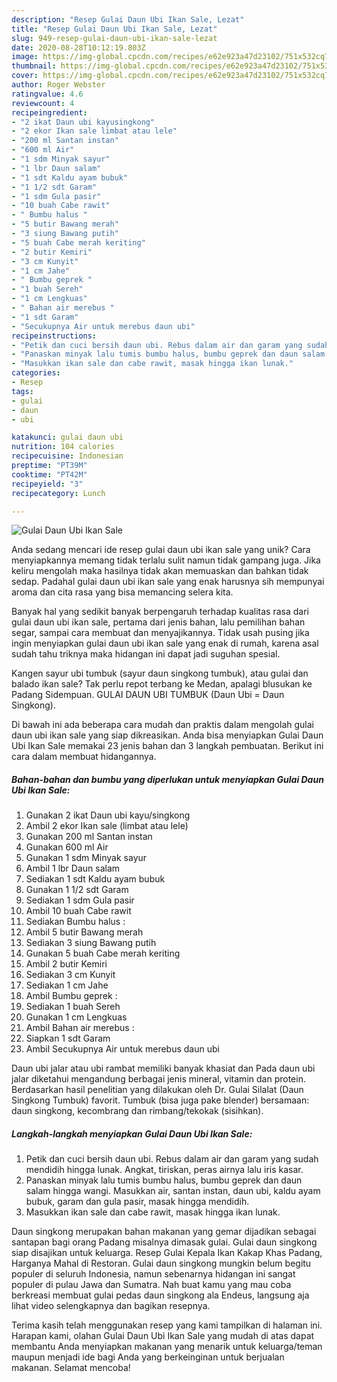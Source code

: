 ```yaml
---
description: "Resep Gulai Daun Ubi Ikan Sale, Lezat"
title: "Resep Gulai Daun Ubi Ikan Sale, Lezat"
slug: 949-resep-gulai-daun-ubi-ikan-sale-lezat
date: 2020-08-28T10:12:19.803Z
image: https://img-global.cpcdn.com/recipes/e62e923a47d23102/751x532cq70/gulai-daun-ubi-ikan-sale-foto-resep-utama.jpg
thumbnail: https://img-global.cpcdn.com/recipes/e62e923a47d23102/751x532cq70/gulai-daun-ubi-ikan-sale-foto-resep-utama.jpg
cover: https://img-global.cpcdn.com/recipes/e62e923a47d23102/751x532cq70/gulai-daun-ubi-ikan-sale-foto-resep-utama.jpg
author: Roger Webster
ratingvalue: 4.6
reviewcount: 4
recipeingredient:
- "2 ikat Daun ubi kayusingkong"
- "2 ekor Ikan sale limbat atau lele"
- "200 ml Santan instan"
- "600 ml Air"
- "1 sdm Minyak sayur"
- "1 lbr Daun salam"
- "1 sdt Kaldu ayam bubuk"
- "1 1/2 sdt Garam"
- "1 sdm Gula pasir"
- "10 buah Cabe rawit"
- " Bumbu halus "
- "5 butir Bawang merah"
- "3 siung Bawang putih"
- "5 buah Cabe merah keriting"
- "2 butir Kemiri"
- "3 cm Kunyit"
- "1 cm Jahe"
- " Bumbu geprek "
- "1 buah Sereh"
- "1 cm Lengkuas"
- " Bahan air merebus "
- "1 sdt Garam"
- "Secukupnya Air untuk merebus daun ubi"
recipeinstructions:
- "Petik dan cuci bersih daun ubi. Rebus dalam air dan garam yang sudah mendidih hingga lunak. Angkat, tiriskan, peras airnya lalu iris kasar."
- "Panaskan minyak lalu tumis bumbu halus, bumbu geprek dan daun salam hingga wangi. Masukkan air, santan instan, daun ubi, kaldu ayam bubuk, garam dan gula pasir, masak hingga mendidih."
- "Masukkan ikan sale dan cabe rawit, masak hingga ikan lunak."
categories:
- Resep
tags:
- gulai
- daun
- ubi

katakunci: gulai daun ubi 
nutrition: 104 calories
recipecuisine: Indonesian
preptime: "PT39M"
cooktime: "PT42M"
recipeyield: "3"
recipecategory: Lunch

---
```



![Gulai Daun Ubi Ikan Sale](https://img-global.cpcdn.com/recipes/e62e923a47d23102/751x532cq70/gulai-daun-ubi-ikan-sale-foto-resep-utama.jpg)

Anda sedang mencari ide resep gulai daun ubi ikan sale yang unik? Cara menyiapkannya memang tidak terlalu sulit namun tidak gampang juga. Jika keliru mengolah maka hasilnya tidak akan memuaskan dan bahkan tidak sedap. Padahal gulai daun ubi ikan sale yang enak harusnya sih mempunyai aroma dan cita rasa yang bisa memancing selera kita.

Banyak hal yang sedikit banyak berpengaruh terhadap kualitas rasa dari gulai daun ubi ikan sale, pertama dari jenis bahan, lalu pemilihan bahan segar, sampai cara membuat dan menyajikannya. Tidak usah pusing jika ingin menyiapkan gulai daun ubi ikan sale yang enak di rumah, karena asal sudah tahu triknya maka hidangan ini dapat jadi suguhan spesial.

Kangen sayur ubi tumbuk (sayur daun singkong tumbuk), atau gulai dan balado ikan sale? Tak perlu repot terbang ke Medan, apalagi blusukan ke Padang Sidempuan. GULAI DAUN UBI TUMBUK (Daun Ubi = Daun Singkong).


Di bawah ini ada beberapa cara mudah dan praktis dalam mengolah gulai daun ubi ikan sale yang siap dikreasikan. Anda bisa menyiapkan Gulai Daun Ubi Ikan Sale memakai 23 jenis bahan dan 3 langkah pembuatan. Berikut ini cara dalam membuat hidangannya.

<!--inarticleads1-->

##### Bahan-bahan dan bumbu yang diperlukan untuk menyiapkan Gulai Daun Ubi Ikan Sale:

1. Gunakan 2 ikat Daun ubi kayu/singkong
1. Ambil 2 ekor Ikan sale (limbat atau lele)
1. Gunakan 200 ml Santan instan
1. Gunakan 600 ml Air
1. Gunakan 1 sdm Minyak sayur
1. Ambil 1 lbr Daun salam
1. Sediakan 1 sdt Kaldu ayam bubuk
1. Gunakan 1 1/2 sdt Garam
1. Sediakan 1 sdm Gula pasir
1. Ambil 10 buah Cabe rawit
1. Sediakan  Bumbu halus :
1. Ambil 5 butir Bawang merah
1. Sediakan 3 siung Bawang putih
1. Gunakan 5 buah Cabe merah keriting
1. Ambil 2 butir Kemiri
1. Sediakan 3 cm Kunyit
1. Sediakan 1 cm Jahe
1. Ambil  Bumbu geprek :
1. Sediakan 1 buah Sereh
1. Gunakan 1 cm Lengkuas
1. Ambil  Bahan air merebus :
1. Siapkan 1 sdt Garam
1. Ambil Secukupnya Air untuk merebus daun ubi


Daun ubi jalar atau ubi rambat memiliki banyak khasiat dan Pada daun ubi jalar diketahui mengandung berbagai jenis mineral, vitamin dan protein. Berdasarkan hasil penelitian yang dilakukan oleh Dr. Gulai Silalat (Daun Singkong Tumbuk) favorit. Tumbuk (bisa juga pake blender) bersamaan: daun singkong, kecombrang dan rimbang/tekokak (sisihkan). 

<!--inarticleads2-->

##### Langkah-langkah menyiapkan Gulai Daun Ubi Ikan Sale:

1. Petik dan cuci bersih daun ubi. Rebus dalam air dan garam yang sudah mendidih hingga lunak. Angkat, tiriskan, peras airnya lalu iris kasar.
1. Panaskan minyak lalu tumis bumbu halus, bumbu geprek dan daun salam hingga wangi. Masukkan air, santan instan, daun ubi, kaldu ayam bubuk, garam dan gula pasir, masak hingga mendidih.
1. Masukkan ikan sale dan cabe rawit, masak hingga ikan lunak.


Daun singkong merupakan bahan makanan yang gemar dijadikan sebagai santapan bagi orang Padang misalnya dimasak gulai. Gulai daun singkong siap disajikan untuk keluarga. Resep Gulai Kepala Ikan Kakap Khas Padang, Harganya Mahal di Restoran. Gulai daun singkong mungkin belum begitu populer di seluruh Indonesia, namun sebenarnya hidangan ini sangat populer di pulau Jawa dan Sumatra. Nah buat kamu yang mau coba berkreasi membuat gulai pedas daun singkong ala Endeus, langsung aja lihat video selengkapnya dan bagikan resepnya. 

Terima kasih telah menggunakan resep yang kami tampilkan di halaman ini. Harapan kami, olahan Gulai Daun Ubi Ikan Sale yang mudah di atas dapat membantu Anda menyiapkan makanan yang menarik untuk keluarga/teman maupun menjadi ide bagi Anda yang berkeinginan untuk berjualan makanan. Selamat mencoba!
